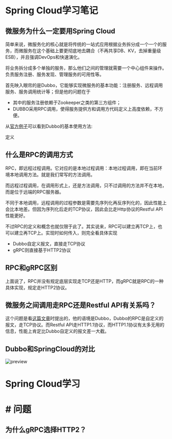 # Spring Cloud学习笔记

## 微服务为什么一定要用Spring Cloud

简单来说，微服务化的核心就是将传统的一站式应用根据业务拆分成一个一个的服务，而微服务在这个基础上要更彻底地去耦合（不再共享DB、KV，去掉重量级ESB），并且强调DevOps和快速演化。

将业务拆分成多个单独的服务，那么他们之间的管理就需要一个中心组件来操作。负责服务注册、服务发现、管理服务的可用性等。

首先映入眼帘的是Dubbo，它能够实现微服务的基本功能：注册服务、远程调用服务、服务调用统计等；但是他的问题在于

- 其中的服务注册依赖于Zookeeper之类的第三方组件；
- DUBBO采用RPC调用，使得服务提供方和调用方代码定义上高度依赖，不方便。

从[官方例子](https://github.com/apache/dubbo-samples/blob/master/java/dubbo-samples-api/src/main/java/org/apache/dubbo/samples/api/GreetingsService.java)可以看到Dubbo的基本使用方法:

定义

## 什么是RPC的调用方式

RPC，即远程过程调用。它对应的是本地过程调用：本地过程调用，即在当前环境本地调用方法。就是我们常写的方法调用。

而远程过程调用，在调用形式上，还是方法调用，只不过调用的方法并不在本地，而是位于远端的RPC服务器。

不同于本地调用，远程调用的过程参数是需要先序列化再反序列化的，因此性能上会比本地差。但因为序列化后走的TCP协议，因此会比走Http协议的Restful API性能更好。

不过RPC的定义和概念也就仅限于此了。其实说来，RPC可以建立再TCP上，也可以建立再TCP上。实现时如何传入，则完全看具体实现

- Dubbo自定义报文，直接走TCP协议
- gRPC则直接基于HTTP2协议

## RPC和gRPC区别

上面说了，RPC并没有规定底层实现走TCP还是HTTP，而gRPC就是RPC的一种具体实现，规定走HTTP2协议。

## 微服务之间调用走RPC还是Restful API有关系吗？

这个问题是看[这篇文章](https://zhuanlan.zhihu.com/p/94755320)时提出的，他的语境是Dubbo，Dubbo的RPC是自定义的报文，走TCP协议。而Restful API走HTTP1.1协议，而HTTP1.1协议有太多无用的信息，性能上肯定比Dubbo自定义的报文差一大截。

## Dubbo和SpringCloud的对比

![preview](https://pic1.zhimg.com/v2-ec2653e66a9dc0bcc2b475694ec0c6e8_r.jpg)



# Spring Cloud学习





# # 问题

## 为什么gRPC选择HTTP2？